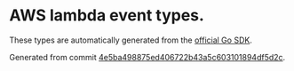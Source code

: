 # AWS lambda event types.

These types are automatically generated from the
[official Go SDK](https://github.com/aws/aws-lambda-go/tree/master/events).

Generated from commit [4e5ba498875ed406722b43a5c603101894df5d2c](https://github.com/aws/aws-lambda-go/commit/4e5ba498875ed406722b43a5c603101894df5d2c).
